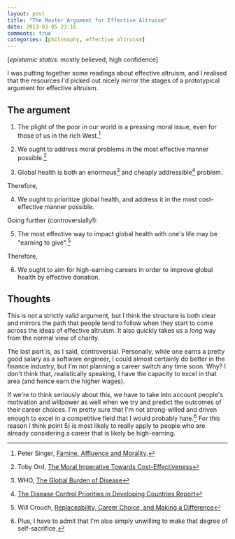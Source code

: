 ```yaml
---
layout: post
title: "The Master Argument for Effective Altruism"
date: 2013-03-05 23:16
comments: true
categories: [philosophy, effective altruism] 
---
```


[_epistemic status_: mostly believed, high confidence]

I was putting together some readings about effective altruism, and I realised that the resources I'd picked out nicely mirror the stages of a prototypical argument for effective altruism.

<!--more-->

## The argument ##

1)  The plight of the poor in our world is a pressing moral issue, even for those of us in the rich West.[^singer]

2)  We ought to address moral problems in the most effective manner possible.[^ord]

3)  Global health is both an enormous[^bod] and cheaply addressible[^dcp2] problem.

Therefore,

4)  We ought to prioritize global health, and address it in the most cost-effective manner possible.

Going further (controversially!):

5)  The most effective way to impact global health with one's life may be "earning to give".[^crouch]

Therefore,

6) We ought to aim for high-earning careers in order to improve global health by effective donation.

[^singer]: Peter Singer, [Famine, Affluence and Morality](http://www.utilitarian.net/singer/by/1972----.htm).
[^ord]: Toby Ord, [The Moral Imperative Towards Cost-Effectiveness](http://www.givingwhatwecan.org/sites/givingwhatwecan.org/files/attachments/moral_imperative.pdf)
[^bod]: WHO, [The Global Burden of Disease](http://www.healthmetricsandevaluation.org/gbd)
[^dcp2]: [The Disease Control Priorities in Developing Countries Report](http://www.dcp2.org/main/Home.html)
[^crouch]: Will Crouch, [Replaceability, Career Choice, and Making a Difference](http://www.academia.edu/1557895/Replaceability_Career_Choice_and_Making_a_Difference)

## Thoughts ##

This is not a strictly valid argument, but I think the structure is both clear and mirrors the path that people tend to follow when they start to come across the ideas of effective altruism. It also quickly takes us a _long_ way from the normal view of charity.

The last part is, as I said, controversial. Personally, while one earns a pretty good salary as a software engineer, I could almost certainly do better in the finance industry, but I'm not planning a career switch any time soon. Why? I don't think that, realistically speaking, I have the capacity to excel in that area (and hence earn the higher wages). 

If we're to think seriously about this, we have to take into account people's motivation and willpower as well when we try and predict the outcomes of their career choices. I'm pretty sure that I'm not strong-willed and driven enough to excel in a competitive field that I would probably hate.[^selfish] For this reason I think point 5) is most likely to really apply to people who are already considering a career that is likely be high-earning.

[^selfish]: Plus, I have to admit that I'm also simply unwilling to make that degree of self-sacrifice.
